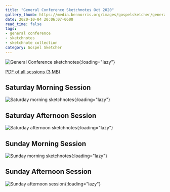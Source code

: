 ```yaml
---
title: "General Conference Sketchnotes Oct 2020"
gallery_thumb: https://media.bennorris.org/images/gospelsketcher/general-conference/oct-2020/general-conference-sketchnotes.jpg
date: 2020-10-04 20:06:07-0600
read_time: false
tags:
- general conference
- sketchnotes
- sketchnote collection
category: Gospel Sketcher
---
```


![General Conference sketchnotes](https://media.bennorris.org/images/gospelsketcher/general-conference/oct-2020/general-conference-sketchnotes.jpg){:loading="lazy"}

[PDF of all sessions (3 MB)](https://media.bennorris.org/images/gospelsketcher/general-conference/oct-2020/oct-2020-general-confrerence-sketchnotes.pdf)

## Saturday Morning Session

![Saturday morning sketchnotes](https://media.bennorris.org/images/gospelsketcher/general-conference/oct-2020/general-conference-sat-am-sketchnote.jpg){:loading="lazy"}

## Saturday Afternoon Session

![Saturday afternoon sketchnotes](https://media.bennorris.org/images/gospelsketcher/general-conference/oct-2020/general-conference-sat-pm-sketchnote.jpg){:loading="lazy"}

## Sunday Morning Session

![Sunday morning sketchnotes](https://media.bennorris.org/images/gospelsketcher/general-conference/oct-2020/general-conference-sun-am-sketchnote.jpg){:loading="lazy"}

## Sunday Afternoon Session

![Sunday afternoon session](https://media.bennorris.org/images/gospelsketcher/general-conference/oct-2020/general-conference-sun-pm-sketchnote.jpg){:loading="lazy"}